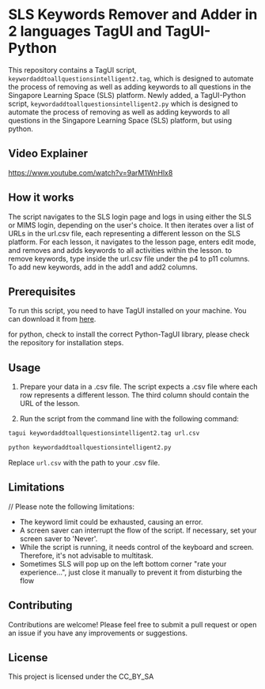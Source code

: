 # SLS Keywords Remover and Adder in 2 languages TagUI and TagUI-Python

This repository contains a TagUI script, `keywordaddtoallquestionsintelligent2.tag`, which is designed to automate the process of removing as well as adding keywords to all questions in the Singapore Learning Space (SLS) platform.
Newly added, a TagUI-Python script, `keywordaddtoallquestionsintelligent2.py` which is designed to automate the process of removing as well as adding keywords to all questions in the Singapore Learning Space (SLS) platform, but using python.


## Video Explainer
https://www.youtube.com/watch?v=9arM1WnHlx8 

## How it works

The script navigates to the SLS login page and logs in using either the SLS or MIMS login, depending on the user's choice. It then iterates over a list of URLs in the url.csv file, each representing a different lesson on the SLS platform. For each lesson, it navigates to the lesson page, enters edit mode, and removes and  adds keywords to all activities within the lesson. to remove keywords, type inside the url.csv file under the p4 to p11 columns. To add new keywords, add in the add1 and add2 columns.

## Prerequisites

To run this script, you need to have TagUI installed on your machine. You can download it from [here](https://github.com/kelaberetiv/TagUI).

for python, check to install the correct Python-TagUI library, please check the repository for installation steps.

## Usage

1. Prepare your data in a .csv file. The script expects a .csv file where each row represents a different lesson. The third column should contain the URL of the lesson.

2. Run the script from the command line with the following command:

```bash
tagui keywordaddtoallquestionsintelligent2.tag url.csv
```
```bash
python keywordaddtoallquestionsintelligent2.py
```

Replace `url.csv` with the path to your .csv file.

## Limitations

// Please note the following limitations:
- The keyword limit could be exhausted, causing an error.
- A screen saver can interrupt the flow of the script. If necessary, set your screen saver to 'Never'.
- While the script is running, it needs control of the keyboard and screen. Therefore, it's not advisable to multitask.
- Sometimes SLS will pop up on the left bottom corner "rate your experience...", just close it manually to prevent it from disturbing the flow

## Contributing

Contributions are welcome! Please feel free to submit a pull request or open an issue if you have any improvements or suggestions.

## License

This project is licensed under the CC_BY_SA
